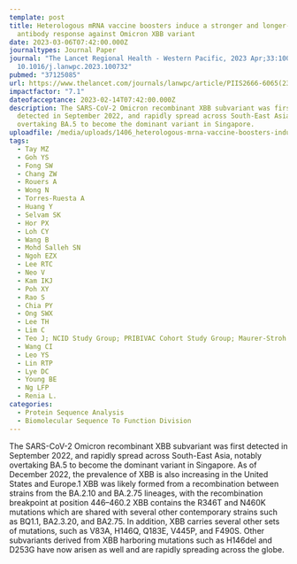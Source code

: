 ```yaml
---
template: post
title: Heterologous mRNA vaccine boosters induce a stronger and longer-lasting
  antibody response against Omicron XBB variant
date: 2023-03-06T07:42:00.000Z
journaltypes: Journal Paper
journal: "The Lancet Regional Health - Western Pacific, 2023 Apr;33:100732. doi:
  10.1016/j.lanwpc.2023.100732"
pubmed: "37125085"
url: https://www.thelancet.com/journals/lanwpc/article/PIIS2666-6065(23)00050-0/fulltext
impactfactor: "7.1"
dateofacceptance: 2023-02-14T07:42:00.000Z
description: The SARS-CoV-2 Omicron recombinant XBB subvariant was first
  detected in September 2022, and rapidly spread across South-East Asia, notably
  overtaking BA.5 to become the dominant variant in Singapore.
uploadfile: /media/uploads/1406_heterologous-mrna-vaccine-boosters-induce-a-stronger.pdf
tags:
  - Tay MZ
  - Goh YS
  - Fong SW
  - Chang ZW
  - Rouers A
  - Wong N
  - Torres-Ruesta A
  - Huang Y
  - Selvam SK
  - Hor PX
  - Loh CY
  - Wang B
  - Mohd Salleh SN
  - Ngoh EZX
  - Lee RTC
  - Neo V
  - Kam IKJ
  - Poh XY
  - Rao S
  - Chia PY
  - Ong SWX
  - Lee TH
  - Lim C
  - Teo J; NCID Study Group; PRIBIVAC Cohort Study Group; Maurer-Stroh S
  - Wang CI
  - Leo YS
  - Lin RTP
  - Lye DC
  - Young BE
  - Ng LFP
  - Renia L.
categories:
  - Protein Sequence Analysis
  - Biomolecular Sequence To Function Division
---
```

The SARS-CoV-2 Omicron recombinant XBB subvariant was first detected in September 2022, and rapidly spread across South-East Asia, notably overtaking BA.5 to become the dominant variant in Singapore. As of December 2022, the prevalence of XBB is also increasing in the United States and Europe.1
XBB was likely formed from a recombination between strains from the BA.2.10 and BA.2.75 lineages, with the recombination breakpoint at position 446–460.2
XBB contains the R346T and N460K mutations which are shared with several other contemporary strains such as BQ1.1, BA2.3.20, and BA2.75. In addition, XBB carries several other sets of mutations, such as V83A, H146Q, Q183E, V445P, and F490S. Other subvariants derived from XBB harboring mutations such as H146del and D253G have now arisen as well and are rapidly spreading across the globe.